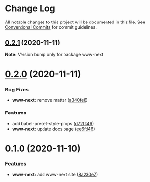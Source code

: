 # Change Log

All notable changes to this project will be documented in this file.
See [Conventional Commits](https://conventionalcommits.org) for commit guidelines.

## [0.2.1](https://github.com/reflexjs/reflex/compare/www-next@0.2.0...www-next@0.2.1) (2020-11-11)

**Note:** Version bump only for package www-next





# [0.2.0](https://github.com/reflexjs/reflex/compare/www-next@0.1.0...www-next@0.2.0) (2020-11-11)


### Bug Fixes

* **www-next:** remove matter ([a340fe8](https://github.com/reflexjs/reflex/commit/a340fe8ee7f26a1603af8800972ed74cb04e1a50))


### Features

* add babel-preset-style-props ([d72f346](https://github.com/reflexjs/reflex/commit/d72f3462941f4bcdecf870a80ba5d165fc5ea168))
* **www-next:** update docs page ([ee6fd46](https://github.com/reflexjs/reflex/commit/ee6fd46232e29207482bff974aef9f161aeb8cdd))





# 0.1.0 (2020-11-10)


### Features

* **www-next:** add www-next site ([8a230e7](https://github.com/reflexjs/reflex/commit/8a230e7e43d1bb6a25c7332501547ee0f9eea080))
